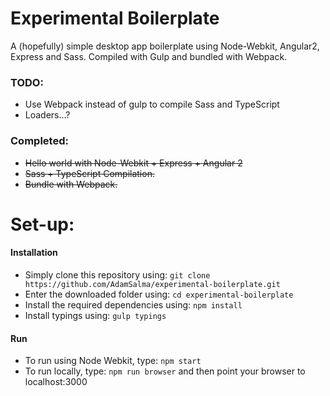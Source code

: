 # Experimental Boilerplate
A (hopefully) simple desktop app boilerplate using Node-Webkit, Angular2, Express and Sass. Compiled with Gulp and bundled with Webpack.

### TODO:
- Use Webpack instead of gulp to compile Sass and TypeScript
- Loaders...?

### Completed:
- ~~Hello world with Node-Webkit + Express + Angular 2~~
- ~~Sass + TypeScript Compilation.~~
- ~~Bundle with Webpack.~~


# Set-up:
#### Installation
- Simply clone this repository using: `git clone https://github.com/AdamSalma/experimental-boilerplate.git`
- Enter the downloaded folder using: `cd experimental-boilerplate`
- Install the required dependencies using: `npm install`
- Install typings using: `gulp typings`

#### Run
- To run using Node Webkit, type: `npm start`
- To run locally, type: `npm run browser` and then point your browser to localhost:3000

